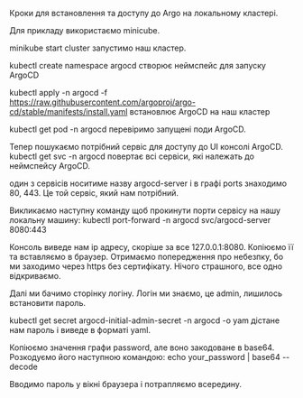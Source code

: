 Кроки для встановлення та доступу до Argo на локальному кластері.

Для прикладу використаємо minicube.

minikube start cluster запустимо наш кластер.

kubectl create namespace argocd створює неймспейс для запуску ArgoCD

kubectl apply -n argocd -f https://raw.githubusercontent.com/argoproj/argo-cd/stable/manifests/install.yaml встановлює ArgoCD на наш кластер

kubectl get pod -n argocd перевіримо запущені поди ArgoCD.

Тепер пошукаємо потрібний сервіс для доступу до UI консолі ArgoCD. kubectl get svc -n argocd повертає всі сервіси, які належать до неймспейсу ArgoCD.

один з сервісів носитиме назву argocd-server і в графі ports знаходимо 80, 443. Це той сервіс, який нам потрібний.

Викликаємо наступну команду щоб прокинути порти сервісу на нашу локальну машину: kubectl port-forward -n argocd svc/argocd-server 8080:443 

Консоль виведе нам ip адресу, скоріше за все 127.0.0.1:8080. Копіюємо її та вставляємо в браузер. Отримаємо попередження про небезпку, бо ми заходимо через https без сертифікату. Нічого страшного, все одно відкриваємо.

Далі ми бачимо сторінку логіну. Логін ми знаємо, це admin, лишилось встановити пароль.

kubectl get secret argocd-initial-admin-secret -n argocd -o yam дістане нам пароль і виведе в форматі yaml.

Копіюємо значення графи password, але воно закодоване в base64. Розкодуємо його наступною командою: echo your_password | base64 --decode

Вводимо пароль у вікні браузера і потрапляємо всередину.